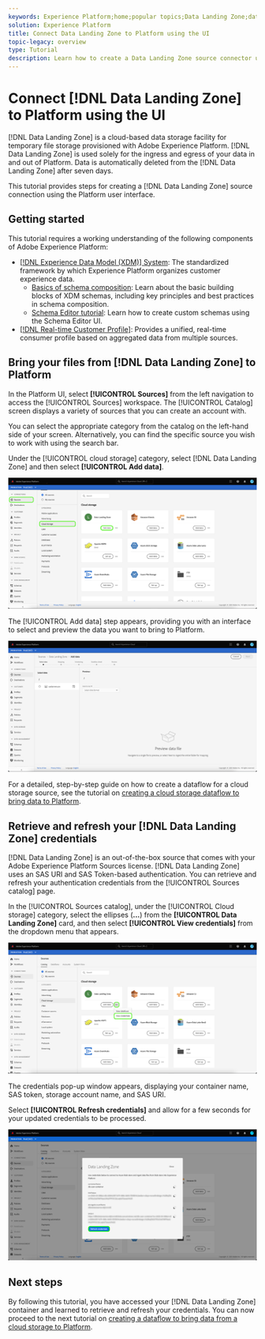 ```yaml
---
keywords: Experience Platform;home;popular topics;Data Landing Zone;data landing zone
solution: Experience Platform
title: Connect Data Landing Zone to Platform using the UI
topic-legacy: overview
type: Tutorial
description: Learn how to create a Data Landing Zone source connector using the Platform user interface.
---
```

# Connect [!DNL Data Landing Zone] to Platform using the UI

[!DNL Data Landing Zone] is a cloud-based data storage facility for temporary file storage provisioned with Adobe Experience Platform. [!DNL Data Landing Zone] is used solely for the ingress and egress of your data in and out of Platform. Data is automatically deleted from the [!DNL Data Landing Zone] after seven days.

This tutorial provides steps for creating a [!DNL Data Landing Zone] source connection using the Platform user interface.

## Getting started

This tutorial requires a working understanding of the following components of Adobe Experience Platform:

- [[!DNL Experience Data Model (XDM)] System](../../../../../xdm/home.md): The standardized framework by which Experience Platform organizes customer experience data.
  - [Basics of schema composition](../../../../../xdm/schema/composition.md): Learn about the basic building blocks of XDM schemas, including key principles and best practices in schema composition.
  - [Schema Editor tutorial](../../../../../xdm/tutorials/create-schema-ui.md): Learn how to create custom schemas using the Schema Editor UI.
- [[!DNL Real-time Customer Profile]](../../../../../profile/home.md): Provides a unified, real-time consumer profile based on aggregated data from multiple sources.

## Bring your files from [!DNL Data Landing Zone] to Platform

In the Platform UI, select **[!UICONTROL Sources]** from the left navigation to access the [!UICONTROL Sources] workspace. The [!UICONTROL Catalog] screen displays a variety of sources that you can create an account with.

You can select the appropriate category from the catalog on the left-hand side of your screen. Alternatively, you can find the specific source you wish to work with using the search bar.

Under the [!UICONTROL cloud storage] category, select [!DNL Data Landing Zone] and then select **[!UICONTROL Add data]**.

![catalog](../../../../images/tutorials/create/dlz/catalog.png)

The [!UICONTROL Add data] step appears, providing you with an interface to select and preview the data you want to bring to Platform.

![add-data](../../../../images/tutorials/create/dlz/add-data.png)

For a detailed, step-by-step guide on how to create a dataflow for a cloud storage source, see the tutorial on [creating a cloud storage dataflow to bring data to Platform](../../dataflow/batch/cloud-storage.md).

## Retrieve and refresh your [!DNL Data Landing Zone] credentials

[!DNL Data Landing Zone] is an out-of-the-box source that comes with your Adobe Experience Platform Sources license. [!DNL Data Landing Zone] uses an SAS URI and SAS Token-based authentication. You can retrieve and refresh your authentication credentials from the [!UICONTROL Sources catalog] page.

In the [!UICONTROL Sources catalog], under the [!UICONTROL Cloud storage] category, select the ellipses (**...**) from the **[!UICONTROL Data Landing Zone]** card, and then select **[!UICONTROL View credentials]** from the dropdown menu that appears.

![options](../../../../images/tutorials/create/dlz/options.png)

The credentials pop-up window appears, displaying your container name, SAS token, storage account name, and SAS URI. 

Select **[!UICONTROL Refresh credentials]** and allow for a few seconds for your updated credentials to be processed.

![view-credentials](../../../../images/tutorials/create/dlz/credentials.png)

## Next steps

By following this tutorial, you have accessed your [!DNL Data Landing Zone] container and learned to retrieve and refresh your credentials. You can now proceed to the next tutorial on [creating a dataflow to bring data from a cloud storage to Platform](../../dataflow/batch/cloud-storage.md).
